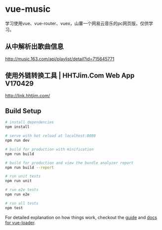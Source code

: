 

# vue-music
学习使用vue、vue-router、vuex，山寨一个网易云音乐的pc网页版，仅供学习。

## 从中解析出歌曲信息 
http://music.163.com/api/playlist/detail?id=715645771

## 使用外链转换工具 | HHTJim.Com Web App V170429
http://link.hhtjim.com/

## Build Setup

``` bash
# install dependencies
npm install

# serve with hot reload at localhost:8080
npm run dev

# build for production with minification
npm run build

# build for production and view the bundle analyzer report
npm run build --report

# run unit tests
npm run unit

# run e2e tests
npm run e2e

# run all tests
npm test
```

For detailed explanation on how things work, checkout the [guide](http://vuejs-templates.github.io/webpack/) and [docs for vue-loader](http://vuejs.github.io/vue-loader).
